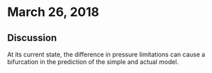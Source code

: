 # March 26, 2018

## Discussion

At its current state, the difference in pressure limitations can cause a 
bifurcation in the prediction of the simple and actual model.